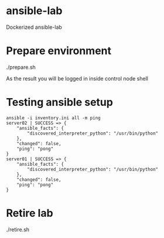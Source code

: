 # ansible-lab
Dockerized ansible-lab

# Prepare environment

./prepare.sh

As the result you will be logged in inside control node shell

# Testing ansible setup

```
ansible -i inventory.ini all -m ping
server02 | SUCCESS => {
    "ansible_facts": {
        "discovered_interpreter_python": "/usr/bin/python"
    }, 
    "changed": false, 
    "ping": "pong"
}
server01 | SUCCESS => {
    "ansible_facts": {
        "discovered_interpreter_python": "/usr/bin/python"
    }, 
    "changed": false, 
    "ping": "pong"
}
```

# Retire lab
./retire.sh
